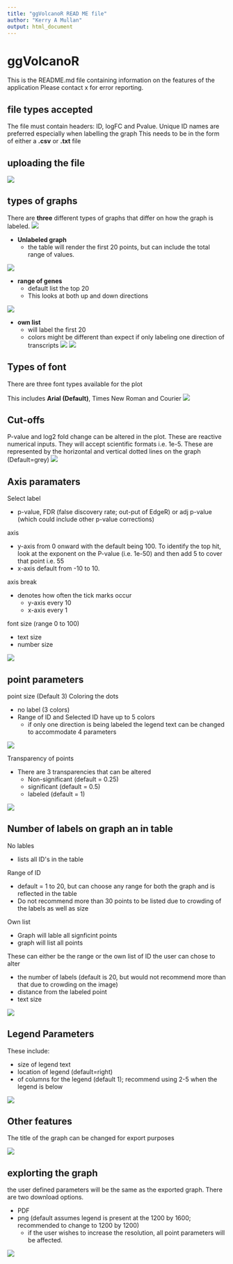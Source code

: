 ```yaml
---
title: "ggVolcanoR READ ME file" 
author: "Kerry A Mullan" 
output: html_document 
---
```


# ggVolcanoR

This is the README.md file containing information on the features of the application
Please contact x for error reporting. 

## file types accepted
The file must contain headers: ID, logFC and Pvalue. 
Unique ID names are preferred especially when labelling the graph
This needs to be in the form of either a **.csv** or **.txt** file

## uploading the file
![](IMAGES/1.uploading.png)

## types of graphs
There are **three** different types of graphs that differ on how the graph is labeled. 
![](MAGES/2.types.png)
* **Unlabeled graph**
  - the table will render the first 20 points, but can include the total range of values. 
  
![](IMAGES/2.Nolabs)
  
* **range of genes** 
  - default list the top 20
  - This looks at both up and down directions

![](IMAGES/2.top20.png)
  
* **own list** 
  - will label the first 20
  - colors might be different than expect if only labeling one direction of transcripts
  ![](IMAGES/2.Uploading.png)
  ![](IMAGES/2.Selected.png)
## Types of font
There are three font types available for the plot

This includes **Arial (Default)**, Times New Roman and Courier
![](IMAGES/3.fonts.png)

## Cut-offs
P-value and log2 fold change can be altered in the plot. These are reactive numerical inputs. They will accept scientific formats i.e. 1e-5. 
These are represented by the horizontal and vertical dotted lines on the graph (Default=grey)
![](IMAGES/3.cut-offs.png)

## Axis paramaters
Select label
- p-value, FDR (false discovery rate; out-put of EdgeR) or adj p-value (which could include other p-value corrections)

axis 
- y-axis from 0 onward with the default being 100. To identify the top hit, look at the exponent on the P-value (i.e. 1e-50) and then add 5 to cover that point i.e. 55
- x-axis default from -10 to 10. 

axis break
- denotes how often the tick marks occur 
  - y-axis every 10
  - x-axis every 1

font size (range 0 to 100) 
- text size 
- number size 

![](IMAGES/3.axis-parameters.png)

## point parameters
point size (Default 3)
Coloring the dots
- no label (3 colors)
- Range of ID and Selected ID have up to 5 colors
  - if only one direction is being labeled the legend text can be changed to accommodate 4 parameters

![](IMAGES/3.point-parameters.png)

Transparency of points
- There are 3 transparencies that can be altered
  - Non-significant (default = 0.25)
  - significant (default = 0.5)
  - labeled  (default = 1)

![](IMAGES/3.Transparency.png)

## Number of labels on graph an in table
No lables
- lists all ID's in the table 

Range of ID
- default = 1 to 20, but can choose any range for both the graph and is reflected in the table
- Do not recommend more than 30 points to be listed due to crowding of the labels as well as size

Own list
- Graph will lable all signficint points
- graph will list all points

These can either be the range or the own list of ID
the user can chose to alter
- the number of labels (default is 20, but would not recommend more than that due to crowding on the image)
- distance from the labeled point
- text size 

![](IMAGES/3.lables.png)

## Legend Parameters
These include:
- size of legend text
- location of legend (default=right)
- of columns for the legend (default 1); recommend using 2-5 when the legend is below

![](IMAGES/3.legend.png)

## Other features
The title of the graph can be changed for export purposes

![](IMAGES/3.title.png)

## explorting the graph
the user defined parameters will be the same as the exported graph. 
There are two download options. 
- PDF 
- png (default assumes legend is present at the 1200 by 1600; recommended to change to 1200 by 1200)
  - if the user wishes to increase the resolution, all point parameters will be affected. 

![](IMAGES/4.explorting.png)


